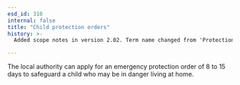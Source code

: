 ```yaml
---
esd_id: 310
internal: false
title: "Child protection orders"
history: >-
  Added scope notes in version 2.02. Term name changed from 'Protection order' to 'Children and young people - child protection orders' in version 3.00. Name changed to 'Child protection orders' in version 4.00.

---
```


The local authority can apply for an emergency protection order of 8 to 15 days to safeguard a child who may be in danger living at home.

